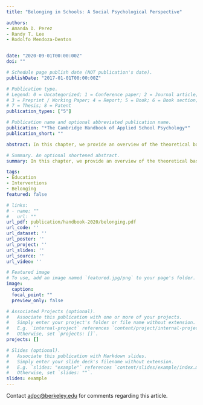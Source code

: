 ```yaml
---
title: "Belonging in Schools: A Social Psychological Perspective"

authors:
- Amanda D. Perez
- Randy T. Lee
- Rodolfo Mendoza-Denton


date: "2020-09-01T00:00:00Z"
doi: ""

# Schedule page publish date (NOT publication's date).
publishDate: "2017-01-01T00:00:00Z"

# Publication type.
# Legend: 0 = Uncategorized; 1 = Conference paper; 2 = Journal article;
# 3 = Preprint / Working Paper; 4 = Report; 5 = Book; 6 = Book section;
# 7 = Thesis; 8 = Patent
publication_types: ["5"]

# Publication name and optional abbreviated publication name.
publication: "*The Cambridge Handbook of Applied School Psychology*"
publication_short: ""

abstract: In this chapter, we provide an overview of the theoretical basis of, barriers to, and interventions aimed at improving belonging in schools. Our discussion focuses on interpersonal relations and individual perceptions as fundamental to the sense of belonging. We review research on belonging as a fundamental human motive as well as newer work exploring variability in the experience of belonging. We also address barriers to belonging, illustrating the relational role of peers and teachers. We conclude by highlighting three interventions shown to foster belonging in an educational context, focusing on challenging psychological perceptions of threat (Walton & Cohen, 2011), changing the climate (Walton et al., 2015), and promoting cross-group friendships (Page-Gould, Mendoza-Denton, & Tropp, 2008). Throughout the chapter, we highlight the importance of the roles of the institution, community, and individuals involved.

# Summary. An optional shortened abstract.
summary: In this chapter, we provide an overview of the theoretical basis of, barriers to, and interventions aimed at improving belonging in schools. Our discussion focuses on interpersonal relations and individual perceptions as fundamental to the sense of belonging. We review research on belonging as a fundamental human motive as well as newer work exploring variability in the experience of belonging. We also address barriers to belonging, illustrating the relational role of peers and teachers. We conclude by highlighting three interventions shown to foster belonging in an educational context, focusing on challenging psychological perceptions of threat (Walton & Cohen, 2011), changing the climate (Walton et al., 2015), and promoting cross-group friendships (Page-Gould, Mendoza-Denton, & Tropp, 2008). Throughout the chapter, we highlight the importance of the roles of the institution, community, and individuals involved.

tags:
- Education
- Interventions
- Belonging
featured: false

# links:
# - name: ""
#   url: ""
url_pdf: publication/handbook-2020/belonging.pdf
url_code: ''
url_dataset: ''
url_poster: ''
url_project: ''
url_slides: ''
url_source: ''
url_video: ''

# Featured image
# To use, add an image named `featured.jpg/png` to your page's folder. 
image: 
  caption: 
  focal_point: ""
  preview_only: false

# Associated Projects (optional).
#   Associate this publication with one or more of your projects.
#   Simply enter your project's folder or file name without extension.
#   E.g. `internal-project` references `content/project/internal-project/index.md`.
#   Otherwise, set `projects: []`.
projects: []

# Slides (optional).
#   Associate this publication with Markdown slides.
#   Simply enter your slide deck's filename without extension.
#   E.g. `slides: "example"` references `content/slides/example/index.md`.
#   Otherwise, set `slides: ""`.
slides: example
---
```


Contact adpc@berkeley.edu for comments regarding this article.

